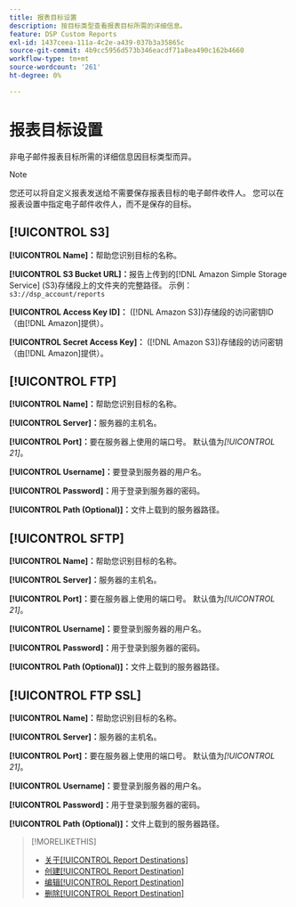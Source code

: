 ```yaml
---
title: 报表目标设置
description: 按目标类型查看报表目标所需的详细信息。
feature: DSP Custom Reports
exl-id: 1437ceea-111a-4c2e-a439-037b3a35865c
source-git-commit: 4b9cc5956d573b346eacdf71a8ea490c162b4660
workflow-type: tm+mt
source-wordcount: '261'
ht-degree: 0%

---
```


# 报表目标设置

非电子邮件报表目标所需的详细信息因目标类型而异。

>[!NOTE]
>
> 您还可以将自定义报表发送给不需要保存报表目标的电子邮件收件人。 您可以在报表设置中指定电子邮件收件人，而不是保存的目标。

## [!UICONTROL S3]

**[!UICONTROL Name]：**&#x200B;帮助您识别目标的名称。

**[!UICONTROL S3 Bucket URL]：**&#x200B;报告上传到的[!DNL Amazon Simple Storage Service] (S3)存储段上的文件夹的完整路径。 示例： `s3://dsp_account/reports`

**[!UICONTROL Access Key ID]：** ([!DNL Amazon S3])存储段的访问密钥ID （由[!DNL Amazon]提供）。

**[!UICONTROL Secret Access Key]：** ([!DNL Amazon S3])存储段的访问密钥（由[!DNL Amazon]提供）。

## [!UICONTROL FTP]

**[!UICONTROL Name]：**&#x200B;帮助您识别目标的名称。

**[!UICONTROL Server]：**&#x200B;服务器的主机名。

**[!UICONTROL Port]：**&#x200B;要在服务器上使用的端口号。 默认值为&#x200B;*[!UICONTROL 21]*。

**[!UICONTROL Username]：**&#x200B;要登录到服务器的用户名。

**[!UICONTROL Password]：**&#x200B;用于登录到服务器的密码。

**[!UICONTROL Path (Optional)]：**&#x200B;文件上载到的服务器路径。

## [!UICONTROL SFTP]

**[!UICONTROL Name]：**&#x200B;帮助您识别目标的名称。

**[!UICONTROL Server]：**&#x200B;服务器的主机名。

**[!UICONTROL Port]：**&#x200B;要在服务器上使用的端口号。 默认值为&#x200B;*[!UICONTROL 21]*。

**[!UICONTROL Username]：**&#x200B;要登录到服务器的用户名。

**[!UICONTROL Password]：**&#x200B;用于登录到服务器的密码。

**[!UICONTROL Path (Optional)]：**&#x200B;文件上载到的服务器路径。

## [!UICONTROL FTP SSL]

**[!UICONTROL Name]：**&#x200B;帮助您识别目标的名称。

**[!UICONTROL Server]：**&#x200B;服务器的主机名。

**[!UICONTROL Port]：**&#x200B;要在服务器上使用的端口号。 默认值为&#x200B;*[!UICONTROL 21]*。

**[!UICONTROL Username]：**&#x200B;要登录到服务器的用户名。

**[!UICONTROL Password]：**&#x200B;用于登录到服务器的密码。

**[!UICONTROL Path (Optional)]：**&#x200B;文件上载到的服务器路径。

>[!MORELIKETHIS]
>
>* [关于[!UICONTROL Report Destinations]](/help/dsp/reports/report-destinations/report-destination-about.md)
>* [创建[!UICONTROL Report Destination]](/help/dsp/reports/report-destinations/report-destination-create.md)
>* [编辑[!UICONTROL Report Destination]](/help/dsp/reports/report-destinations/report-destination-edit.md)
>* [删除[!UICONTROL Report Destination]](/help/dsp/reports/report-destinations/report-destination-delete.md)
